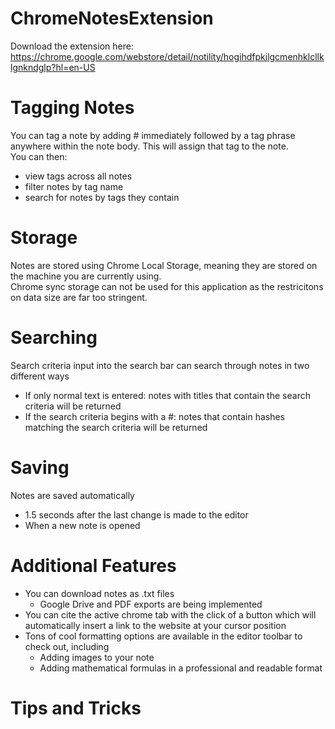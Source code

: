 # ChromeNotesExtension

Download the extension here: https://chrome.google.com/webstore/detail/notility/hogihdfpkilgcmenhklcllklgnkndglp?hl=en-US

# Tagging Notes
You can tag a note by adding # immediately followed by a tag phrase anywhere within the note body.
This will assign that tag to the note.  
You can then:
- view tags across all notes
- filter notes by tag name
- search for notes by tags they contain

# Storage
Notes are stored using Chrome Local Storage, meaning they are stored on the machine you are currently using.  
Chrome sync storage can not be used for this application as the restricitons on data size are far too stringent.

# Searching
Search criteria input into the search bar can search through notes in two different ways
- If only normal text is entered: notes with titles that contain the search criteria will be returned
- If the search criteria begins with a #: notes that contain hashes matching the search criteria will be returned

# Saving
Notes are saved automatically
- 1.5 seconds after the last change is made to the editor
- When a new note is opened

# Additional Features
- You can download notes as .txt files
    - Google Drive and PDF exports are being implemented
- You can cite the active chrome tab with the click of a button which will automatically insert a link to the website at your cursor position
- Tons of cool formatting options are available in the editor toolbar to check out, including
    - Adding images to your note
    - Adding mathematical formulas in a professional and readable format

# Tips and Tricks
